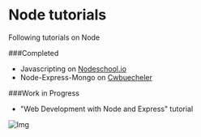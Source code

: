 Node tutorials
============
Following tutorials on Node

###Completed
- Javascripting on [Nodeschool.io](http://nodeschool.io)
- Node-Express-Mongo on [Cwbuecheler](http://cwbuecheler.com/web/tutorials/2013/node-express-mongo/)

###Work in Progress
- "Web Development with Node and Express" tutorial

![Img](http://it-ebooks.info/images/ebooks/3/web_development_with_node_and_express.jpg)